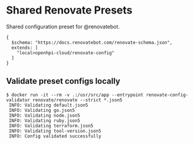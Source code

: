 # Shared Renovate Presets

Shared configuration preset for @renovatebot.

```json5 title="renovate.json5"
{
  $schema: "https://docs.renovatebot.com/renovate-schema.json",
  extends: [
    "local>openhpi-cloud/renovate-config"
  ]
}
```

## Validate preset configs locally

```console
$ docker run -it --rm -v .:/usr/src/app --entrypoint renovate-config-validator renovate/renovate --strict *.json5
 INFO: Validating default.json5
 INFO: Validating go.json5
 INFO: Validating node.json5
 INFO: Validating ruby.json5
 INFO: Validating terraform.json5
 INFO: Validating tool-version.json5
 INFO: Config validated successfully
```
